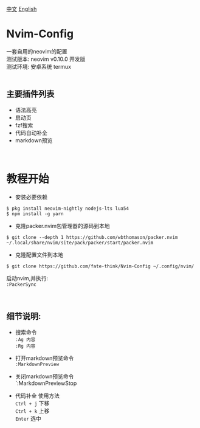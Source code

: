 [中文](zh_CN.md)
[English](README.md)

# Nvim-Config
一套自用的neovim的配置   
测试版本: neovim v0.10.0 开发版   
测试环境: 安卓系统 termux   
<br/>

## 主要插件列表
- 语法高亮
- 启动页
- fzf搜索
- 代码自动补全
- markdown预览

<br/>

# 教程开始

- 安装必要依赖
```
$ pkg install neovim-nightly nodejs-lts lua54  
$ npm install -g yarn
```

- 克隆packer.nvim包管理器的源码到本地
```
$ git clone --depth 1 https://github.com/wbthomason/packer.nvim ~/.local/share/nvim/site/pack/packer/start/packer.nvim
```

- 克隆配置文件到本地
```
$ git clone https://github.com/fate-think/Nvim-Config ~/.config/nvim/
```

启动nvim,并执行:  
`:PackerSync`

<br/>

## 细节说明:
- 搜索命令    
`:Ag 内容`    
`:Rg 内容`

- 打开markdown预览命令       
`:MarkdownPreview`

- 关闭markdown预览命令    
`:MarkdownPreviewStop

- 代码补全 使用方法    
`Ctrl + j` 下移    
`Ctrl + k` 上移    
`Enter` 选中
